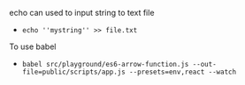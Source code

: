 echo can used to input string to text file 
- `echo ''mystring'' >> file.txt`

To use babel
- `babel src/playground/es6-arrow-function.js --out-file=public/scripts/app.js --presets=env,react --watch`
